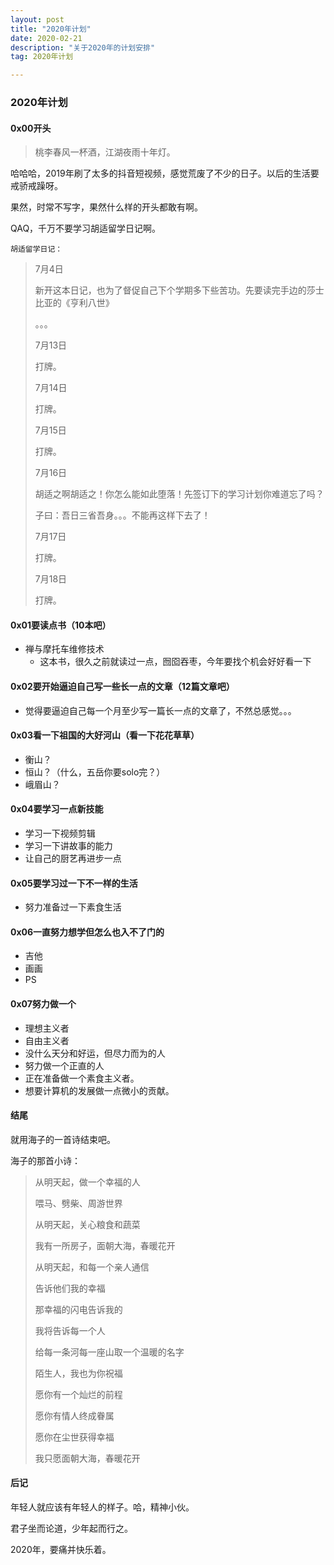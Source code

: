 ```yaml
---
layout: post
title: "2020年计划"
date: 2020-02-21
description: "关于2020年的计划安排"
tag: 2020年计划

---
```


### 2020年计划

#### 0x00开头

> 桃李春风一杯酒，江湖夜雨十年灯。

哈哈哈，2019年刷了太多的抖音短视频，感觉荒废了不少的日子。以后的生活要戒骄戒躁呀。

果然，时常不写字，果然什么样的开头都敢有啊。

QAQ，千万不要学习胡适留学日记啊。

`胡适留学日记：`

> 7月4日
>
> 新开这本日记，也为了督促自己下个学期多下些苦功。先要读完手边的莎士比亚的《亨利八世》
>
> 。。。
>
> 7月13日
>
> 打牌。
>
> 7月14日
>
> 打牌。
>
> 7月15日
>
> 打牌。
>
> 7月16日
>
> 胡适之啊胡适之！你怎么能如此堕落！先签订下的学习计划你难道忘了吗？
>
> 子曰：吾日三省吾身。。。不能再这样下去了！
>
> 7月17日
>
> 打牌。
>
> 7月18日
>
> 打牌。

#### 0x01要读点书（10本吧）

* 禅与摩托车维修技术
  * 这本书，很久之前就读过一点，囫囵吞枣，今年要找个机会好好看一下

#### 0x02要开始逼迫自己写一些长一点的文章（12篇文章吧）

* 觉得要逼迫自己每一个月至少写一篇长一点的文章了，不然总感觉。。。

#### 0x03看一下祖国的大好河山（看一下花花草草）

* 衡山？
* 恒山？（什么，五岳你要solo完？）
* 峨眉山？

#### 0x04要学习一点新技能

* 学习一下视频剪辑
* 学习一下讲故事的能力
* 让自己的厨艺再进步一点

#### 0x05要学习过一下不一样的生活

* 努力准备过一下素食生活

#### 0x06一直努力想学但怎么也入不了门的

* 吉他
* 画画
* PS



#### 0x07努力做一个

* 理想主义者
* 自由主义者
* 没什么天分和好运，但尽力而为的人
* 努力做一个正直的人
* 正在准备做一个素食主义者。
* 想要计算机的发展做一点微小的贡献。



#### 结尾

就用海子的一首诗结束吧。

海子的那首小诗：

> 从明天起，做一个幸福的人
>
> 喂马、劈柴、周游世界
>
> 从明天起，关心粮食和蔬菜
>
> 我有一所房子，面朝大海，春暖花开
>
> 从明天起，和每一个亲人通信
>
> 告诉他们我的幸福
>
> 那幸福的闪电告诉我的
>
> 我将告诉每一个人
>
> 给每一条河每一座山取一个温暖的名字
>
> 陌生人，我也为你祝福
>
> 愿你有一个灿烂的前程
>
> 愿你有情人终成眷属
>
> 愿你在尘世获得幸福
>
> 我只愿面朝大海，春暖花开

#### 后记

年轻人就应该有年轻人的样子。哈，精神小伙。

君子坐而论道，少年起而行之。

2020年，要痛并快乐着。
